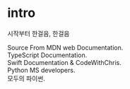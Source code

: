 # intro  
시작부터 한걸음, 한걸음  
  
Source From
MDN web Documentation.  
TypeScript Documentation.  
Swift Documentation & CodeWithChris.  
Python MS developers.  
모두의 파이썬.
